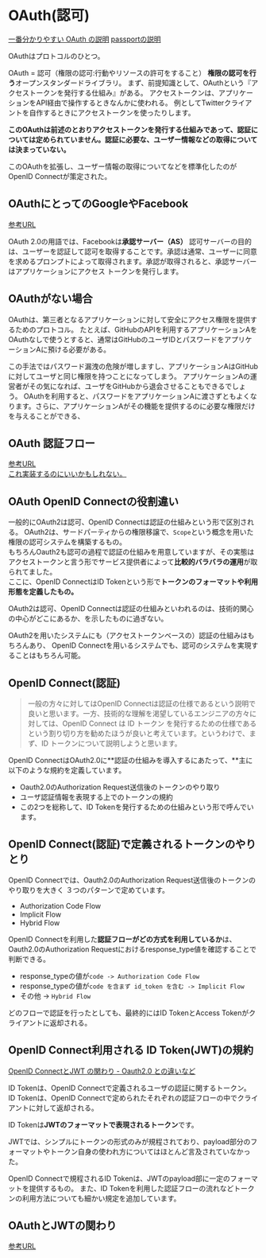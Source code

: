 # OAuth(認可)
[一番分かりやすい OAuth の説明](https://qiita.com/TakahikoKawasaki/items/e37caf50776e00e733be)
[passportの説明](https://www.passportjs.org/concepts/oauth2/?utm_source=github&utm_medium=referral&utm_campaign=passport-google-oauth20&utm_content=nav-concept)

OAuthはプロトコルのひとつ。

OAuth = 認可（権限の認可:行動やリソースの許可をすること）
**権限の認可を行う**オープンスタンダードライブラリ。
まず、前提知識として、OAuthという『アクセストークンを発行する仕組み』がある。
アクセストークンは、アプリケーションをAPI経由で操作するときなんかに使われる。
例としてTwitterクライアントを自作するときにアクセストークンを使ったりします。

**このOAuthは前述のとおりアクセストークンを発行する仕組みであって、認証については定められていません。認証に必要な、ユーザー情報などの取得については決まっていない。**

このOAuthを拡張し、ユーザー情報の取得についてなどを標準化したのがOpenID Connectが策定された。

## OAuthにとってのGoogleやFacebook
[参考URL](https://www.passportjs.org/concepts/oauth2/terminology/)

OAuth 2.0の用語では、Facebookは**承認サーバー（AS）**
認可サーバーの目的は、ユーザーを認証して認可を取得することです。承認は通常、ユーザーに同意を求めるプロンプトによって取得されます。承認が取得されると、承認サーバーはアプリケーションにアクセス トークンを発行します。

## OAuthがない場合

OAuthは、第三者となるアプリケーションに対して安全にアクセス権限を提供するためのプロトコル。
たとえば、GitHubのAPIを利用するアプリケーションAをOAuthなしで使うとすると、通常はGitHubのユーザIDとパスワードをアプリケーションAに預ける必要がある。

この手法ではパスワード漏洩の危険が増しますし、アプリケーションAはGitHubに対してユーザと同じ権限を持つことになってしまう。
アプリケーションAの運営者がその気になれば、ユーザをGitHubから退会させることもできるでしょう。
OAuthを利用すると、パスワードをアプリケーションAに渡さずともよくなります。さらに、アプリケーションAがその機能を提供するのに必要な権限だけを与えることができる、

## OAuth 認証フロー
[参考URL](https://qiita.com/TakahikoKawasaki/items/200951e5b5929f840a1f)  
[これ実装するのにいいかもしれない。](https://qiita.com/TakahikoKawasaki/items/e508a14ed960347cff11)

## OAuth OpenID Connectの役割違い

一般的にOAuth2は認可、OpenID Connectは認証の仕組みという形で区別される。
OAuth2は、サードパーティからの権限移譲で、`Scope`という概念を用いた権限の認可システムを構築するもの。  
もちろんOauth2も認可の過程で認証の仕組みを用意していますが、その実態はアクセストークンと言う形でサービス提供者によって**比較的バラバラの運用**が取られてました。  
ここに、OpenID ConnectはID Tokenという形で**トークンのフォーマットや利用形態を定義したもの。**

OAuth2は認可、OpenID Connectは認証の仕組みといわれるのは、技術的関心の中心がどこにあるか、を示したものに過ぎない。

OAuth2を用いたシステムにも（アクセストークンベースの）認証の仕組みはもちろんあり、
OpenID Connectを用いるシステムでも、認可のシステムを実現することはもちろん可能。

## OpenID Connect(認証)

>一般の方々に対してはOpenID Connectは認証の仕様であるという説明で良いと思います。一方、技術的な理解を渇望しているエンジニアの方々に対しては、OpenID Connect は ID トークン を発行するための仕様であるという割り切り方を勧めたほうが良いと考えています。というわけで、まず、ID トークンについて説明しようと思います。

OpenID ConnectはOAuth2.0に**認証の仕組みを導入するにあたって、**主に以下のような規約を定義しています。

- Oauth2.0のAuthorization Request送信後のトークンのやり取り
- ユーザ認証情報を表現する上でのトークンの規約
- この2つを総称して、ID Tokenを発行するための仕組みという形で呼んでいます。

## OpenID Connect(認証)で定義されるトークンのやりとり

OpenID Connectでは、Oauth2.0のAuthorization Request送信後のトークンのやり取りを大きく ３つのパターンで定めています。

- Authorization Code Flow
- Implicit Flow
- Hybrid Flow

OpenID Connectを利用した**認証フローがどの方式を利用しているか**は、Oauth2.0のAuthorization Requestにおけるresponse_type値を確認することで判断できる。

- response_typeの値が`code -> Authorization Code Flow`
- response_typeの値が`code を含まず id_token を含む -> Implicit Flow`
- その他 -> `Hybrid Flow`

どのフローで認証を行ったとしても、最終的にはID TokenとAccess Tokenがクライアントに返却される。

## OpenID Connect利用される ID Token(JWT)の規約
[OpenID ConnectとJWT の関わり - Oauth2.0 との違いなど](https://zenn.dev/mikakane/articles/tutorial_for_openid)

ID Tokenは、OpenID Connectで定義されるユーザの認証に関するトークン。
ID Tokenは、OpenID Connectで定められたそれぞれの認証フローの中でクライアントに対して返却される。

ID Tokenは**JWTのフォーマットで表現されるトークン**です。

JWTでは、シンプルにトークンの形式のみが規程されており、payload部分のフォーマットやトークン自身の使われ方についてはほとんど言及されていなかった。

OpenID Connectで規程されるID Tokenは、JWTのpayload部に一定のフォーマットを提供するもの。
また、ID Tokenを利用した認証フローの流れなどトークンの利用方法についても細かい規定を追加しています。






## OAuthとJWTの関わり
[参考URL](https://zenn.dev/mikakane/articles/tutorial_for_openid)

